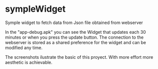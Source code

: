 # sympleWidget
Symple widget to fetch data from Json file obtained from webserver


In the "app-debug.apk" you can see the Widget that updates each 30 minutes or when you press the update button.
The connection to the webserver is stored as a shared preference for the widget and can be modified any time.

The screenshots ilustrate the basic of this proyect. With more effort more aesthetic is achievable.
